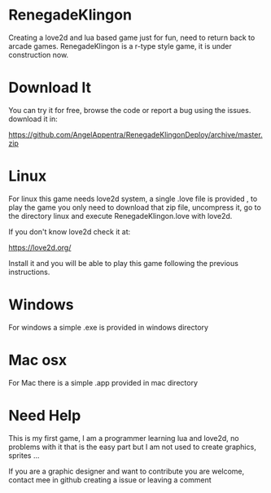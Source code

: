 RenegadeKlingon
===============

Creating a love2d and lua based game just for fun, need to return back to arcade games. RenegadeKlingon is a r-type style game,
it is under construction now.

Download It
===========

You can try it for free, browse the code or report a bug using the issues. download it in:

https://github.com/AngelAppentra/RenegadeKlingonDeploy/archive/master.zip

Linux
===========

For linux this game needs love2d system, a single .love file is provided , to play the game you only need to download that zip file, uncompress it,
go to the directory linux and execute RenegadeKlingon.love with love2d.

If you don't know love2d check it at:

https://love2d.org/

Install it and you will be able to play this game following the previous instructions.

Windows
===========

For windows a simple .exe is provided in windows directory

Mac osx
===========
For Mac there is a simple .app provided in mac directory


Need Help
==========

This is my first game, I am a programmer learning lua and love2d, no problems with it that is the easy part but I am not used to create graphics,
sprites ...

If you are a graphic designer and want to contribute you are welcome, contact mee in github creating a issue or leaving a comment
